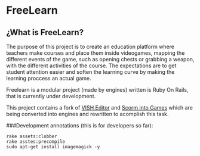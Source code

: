 # FreeLearn

## ¿What is FreeLearn?

The purpose of this project is to create an education platform where teachers make courses and place them inside videogames, mapping the different events of the game, such as opening chests or grabbing a weapon, with the different activities of the course. The expectations are to get student attention easier and soften the learning curve by making the learning proccess an actual game.

Freelearn is a modular project (made by engines) written is Ruby On Rails, that is currently under development.

This project contains a fork of [VISH Editor](https://github.com/ging/vish_editor) and [Scorm into Games](https://github.com/ebarra/scorm_into_games) which are being converted into engines and rewritten to acomplish this task.



###Development annotations (this is for developers so far):
```
rake assets:clobber
rake asstes:precompile
sudo apt-get install imagemagick -y
```